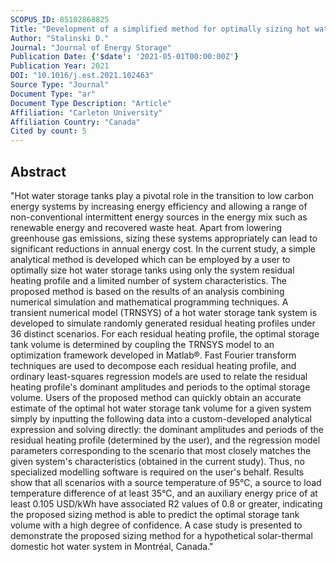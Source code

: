 ```yaml
---
SCOPUS_ID: 85102868825
Title: "Development of a simplified method for optimally sizing hot water storage tanks subject to short-term intermittent charge/discharge cycles"
Author: "Stalinski D."
Journal: "Journal of Energy Storage"
Publication Date: {'$date': '2021-05-01T00:00:00Z'}
Publication Year: 2021
DOI: "10.1016/j.est.2021.102463"
Source Type: "Journal"
Document Type: "ar"
Document Type Description: "Article"
Affiliation: "Carleton University"
Affiliation Country: "Canada"
Cited by count: 5
---
```


## Abstract
"Hot water storage tanks play a pivotal role in the transition to low carbon energy systems by increasing energy efficiency and allowing a range of non-conventional intermittent energy sources in the energy mix such as renewable energy and recovered waste heat. Apart from lowering greenhouse gas emissions, sizing these systems appropriately can lead to significant reductions in annual energy cost. In the current study, a simple analytical method is developed which can be employed by a user to optimally size hot water storage tanks using only the system residual heating profile and a limited number of system characteristics. The proposed method is based on the results of an analysis combining numerical simulation and mathematical programming techniques. A transient numerical model (TRNSYS) of a hot water storage tank system is developed to simulate randomly generated residual heating profiles under 36 distinct scenarios. For each residual heating profile, the optimal storage tank volume is determined by coupling the TRNSYS model to an optimization framework developed in Matlab®. Fast Fourier transform techniques are used to decompose each residual heating profile, and ordinary least-squares regression models are used to relate the residual heating profile's dominant amplitudes and periods to the optimal storage volume. Users of the proposed method can quickly obtain an accurate estimate of the optimal hot water storage tank volume for a given system simply by inputting the following data into a custom-developed analytical expression and solving directly: the dominant amplitudes and periods of the residual heating profile (determined by the user), and the regression model parameters corresponding to the scenario that most closely matches the given system's characteristics (obtained in the current study). Thus, no specialized modelling software is required on the user's behalf. Results show that all scenarios with a source temperature of 95°C, a source to load temperature difference of at least 35°C, and an auxiliary energy price of at least 0.105 USD/kWh have associated R2 values of 0.8 or greater, indicating the proposed sizing method is able to predict the optimal storage tank volume with a high degree of confidence. A case study is presented to demonstrate the proposed sizing method for a hypothetical solar-thermal domestic hot water system in Montréal, Canada."

